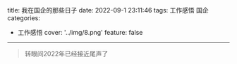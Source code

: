 
title: 我在国企的那些日子
date: 2022-09-1 23:11:46
tags: 工作感悟 国企
categories:
- 工作感悟
cover: '../img/8.png'
feature: false
---

>转眼间2022年已经接近尾声了

